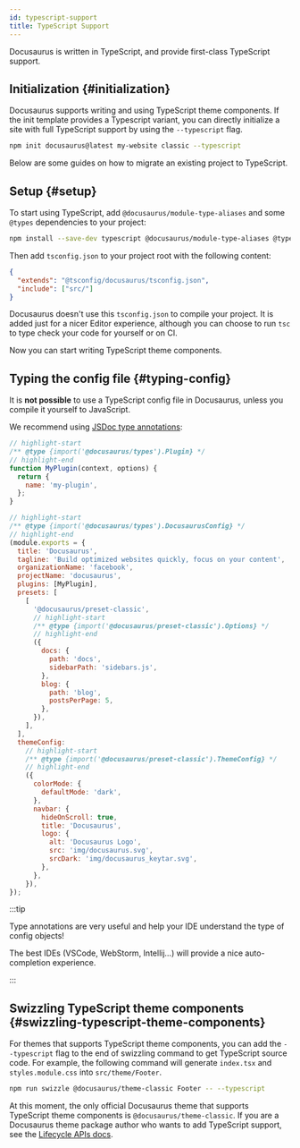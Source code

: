 ```yaml
---
id: typescript-support
title: TypeScript Support
---
```


Docusaurus is written in TypeScript, and provide first-class TypeScript support.

## Initialization {#initialization}

Docusaurus supports writing and using TypeScript theme components. If the init template provides a Typescript variant, you can directly initialize a site with full TypeScript support by using the `--typescript` flag.

```bash
npm init docusaurus@latest my-website classic --typescript
```

Below are some guides on how to migrate an existing project to TypeScript.

## Setup {#setup}

To start using TypeScript, add `@docusaurus/module-type-aliases` and some `@types` dependencies to your project:

```bash npm2yarn
npm install --save-dev typescript @docusaurus/module-type-aliases @types/react @types/react-router-dom @types/react-helmet @tsconfig/docusaurus
```

Then add `tsconfig.json` to your project root with the following content:

```json title="tsconfig.json"
{
  "extends": "@tsconfig/docusaurus/tsconfig.json",
  "include": ["src/"]
}
```

Docusaurus doesn't use this `tsconfig.json` to compile your project. It is added just for a nicer Editor experience, although you can choose to run `tsc` to type check your code for yourself or on CI.

Now you can start writing TypeScript theme components.

## Typing the config file {#typing-config}

It is **not possible** to use a TypeScript config file in Docusaurus, unless you compile it yourself to JavaScript.

We recommend using [JSDoc type annotations](https://www.typescriptlang.org/docs/handbook/jsdoc-supported-types.html):

<!-- prettier-ignore-start -->
```js title="docusaurus.config.js"
// highlight-start
/** @type {import('@docusaurus/types').Plugin} */
// highlight-end
function MyPlugin(context, options) {
  return {
    name: 'my-plugin',
  };
}

// highlight-start
/** @type {import('@docusaurus/types').DocusaurusConfig} */
// highlight-end
(module.exports = {
  title: 'Docusaurus',
  tagline: 'Build optimized websites quickly, focus on your content',
  organizationName: 'facebook',
  projectName: 'docusaurus',
  plugins: [MyPlugin],
  presets: [
    [
      '@docusaurus/preset-classic',
      // highlight-start
      /** @type {import('@docusaurus/preset-classic').Options} */
      // highlight-end
      ({
        docs: {
          path: 'docs',
          sidebarPath: 'sidebars.js',
        },
        blog: {
          path: 'blog',
          postsPerPage: 5,
        },
      }),
    ],
  ],
  themeConfig:
    // highlight-start
    /** @type {import('@docusaurus/preset-classic').ThemeConfig} */
    // highlight-end
    ({
      colorMode: {
        defaultMode: 'dark',
      },
      navbar: {
        hideOnScroll: true,
        title: 'Docusaurus',
        logo: {
          alt: 'Docusaurus Logo',
          src: 'img/docusaurus.svg',
          srcDark: 'img/docusaurus_keytar.svg',
        },
      },
    }),
});
```
<!-- prettier-ignore-end -->

:::tip

Type annotations are very useful and help your IDE understand the type of config objects!

The best IDEs (VSCode, WebStorm, Intellij...) will provide a nice auto-completion experience.

:::

## Swizzling TypeScript theme components {#swizzling-typescript-theme-components}

For themes that supports TypeScript theme components, you can add the `--typescript` flag to the end of swizzling command to get TypeScript source code. For example, the following command will generate `index.tsx` and `styles.module.css` into `src/theme/Footer`.

```bash npm2yarn
npm run swizzle @docusaurus/theme-classic Footer -- --typescript
```

At this moment, the only official Docusaurus theme that supports TypeScript theme components is `@docusaurus/theme-classic`. If you are a Docusaurus theme package author who wants to add TypeScript support, see the [Lifecycle APIs docs](./lifecycle-apis.md#gettypescriptthemepath).
